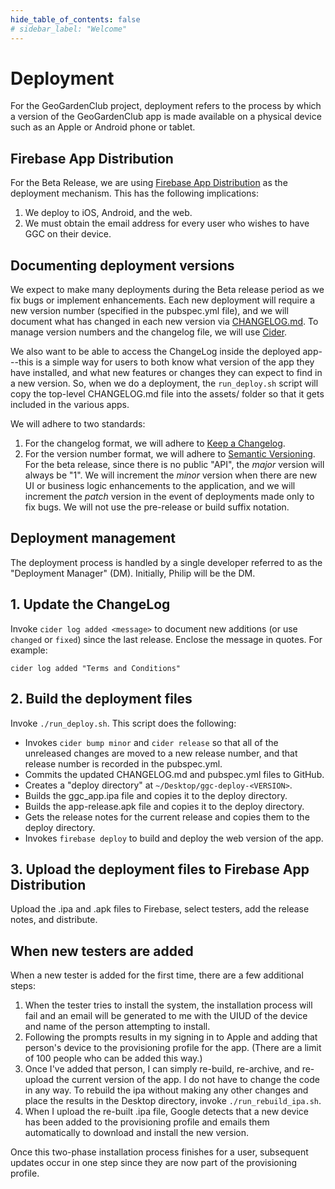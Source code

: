 ```yaml
---
hide_table_of_contents: false
# sidebar_label: "Welcome"
---
```


# Deployment

For the GeoGardenClub project, deployment refers to the process by which a version of the GeoGardenClub app is made available on a physical device such as an Apple or Android phone or tablet.

## Firebase App Distribution

For the Beta Release, we are using [Firebase App Distribution](https://firebase.google.com/docs/app-distribution) as the deployment mechanism. This has the following implications:

1. We deploy to iOS, Android, and the web.
2. We must obtain the email address for every user who wishes to have GGC on their device. 

## Documenting deployment versions

We expect to make many deployments during the Beta release period as we fix bugs or implement enhancements. Each new deployment will require a new version number (specified in the pubspec.yml file), and we will document what has changed in each new version via [CHANGELOG.md](https://github.com/geogardenclub/ggc_app/blob/main/CHANGELOG.md).  To manage version numbers and the changelog file, we will use [Cider](https://pub.dev/packages/cider).

We also want to be able to access the ChangeLog inside the deployed app---this is a simple way for users to both know what version of the app they have installed, and what new features or changes they can expect to find in a new version.  So, when we do a deployment, the `run_deploy.sh` script will copy the top-level CHANGELOG.md file into the assets/ folder so that it gets included in the various apps.

We will adhere to two standards:
1. For the changelog format, we will adhere to [Keep a Changelog](https://keepachangelog.com/en/1.0.0/).
2. For the version number format, we will adhere to [Semantic Versioning](https://semver.org/spec/v2.0.0.html). For the beta release, since there is no public "API", the *major* version will always be "1". We will increment the *minor* version when there are new UI or business logic enhancements to the application, and we will increment the *patch* version in the event of deployments made only to fix bugs. We will not use the pre-release or build suffix notation.

## Deployment management

The deployment process is handled by a single developer referred to as the "Deployment Manager" (DM). Initially, Philip will be the DM.

## 1. Update the ChangeLog

Invoke `cider log added <message>` to document new additions (or use `changed` or `fixed`) since the last release. Enclose the message in quotes. For example:

```shell
cider log added "Terms and Conditions"
```

## 2. Build the deployment files

Invoke `./run_deploy.sh`.  This script does the following:

* Invokes `cider bump minor` and `cider release` so that all of the unreleased changes are moved to a new release number, and that release number is recorded in the pubspec.yml.
* Commits the updated CHANGELOG.md and pubspec.yml files to GitHub.
* Creates a "deploy directory" at `~/Desktop/ggc-deploy-<VERSION>`.
* Builds the ggc_app.ipa file and copies it to the deploy directory.
* Builds the app-release.apk file and copies it to the deploy directory.
* Gets the release notes for the current release and copies them to the deploy directory.
* Invokes `firebase deploy` to build and deploy the web version of the app.

## 3. Upload the deployment files to Firebase App Distribution

Upload the .ipa and .apk files to Firebase, select testers, add the release notes, and distribute.

## When new testers are added

When a new tester is added for the first time, there are a few additional steps:

1. When the tester tries to install the system, the installation process will fail and an email will be generated to me with the UIUD of the device and name of the person attempting to install.
2. Following the prompts results in my signing in to Apple and adding that person's device to the provisioning profile for the app. (There are a limit of 100 people who can be added this way.)
3. Once I've added that person, I can simply re-build, re-archive, and re-upload the current version of the app. I do not have to change the code in any way. To rebuild the ipa without making any other changes and place the results in the Desktop directory, invoke `./run_rebuild_ipa.sh`.
4. When I upload the re-built .ipa file, Google detects that a new device has been added to the provisioning profile and emails them automatically to download and install the new version.

Once this two-phase installation process finishes for a user, subsequent updates occur in one step since they are now part of the provisioning profile.
